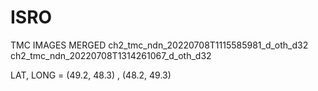 # ISRO

TMC IMAGES MERGED
ch2_tmc_ndn_20220708T1115585981_d_oth_d32
ch2_tmc_ndn_20220708T1314261067_d_oth_d32

LAT, LONG = (49.2, 48.3) , (48.2, 49.3) 
